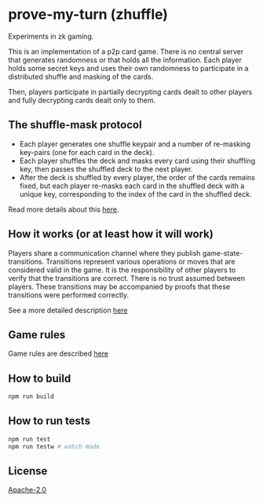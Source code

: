 # prove-my-turn (zhuffle)

Experiments in zk gaming.

This is an implementation of a p2p card game. There is no central server that generates randomness or that holds all the
information. Each player holds some secret keys and uses their own randomness to participate in a distributed shuffle
and masking of the cards.

Then, players participate in partially decrypting cards dealt to other players and fully decrypting cards dealt only to
them.

## The shuffle-mask protocol

- Each player generates one shuffle keypair and a number of re-masking key-pairs (one for each card in the deck).
- Each player shuffles the deck and masks every card using their shuffling key, then passes the shuffled deck to the
  next player.
- After the deck is shuffled by every player, the order of the cards remains fixed, but each player re-masks each card
  in the shuffled deck with a unique key, corresponding to the index of the card in the shuffled deck.

Read more details about this [here](./docs/shuffle-mask.md).

## How it works (or at least how it will work)

Players share a communication channel where they publish game-state-transitions.
Transitions represent various operations or moves that are considered valid in the game.
It is the responsibility of other players to verify that the transitions are correct. There is no trust assumed between
players. These transitions may be accompanied by proofs that these transitions were performed correctly.

See a more detailed description [here](./docs/state-transitions.md)

## Game rules

Game rules are described [here](./docs/rules.md)

## How to build

```sh
npm run build
```

## How to run tests

```sh
npm run test
npm run testw # watch mode
```

## License

[Apache-2.0](LICENSE)
